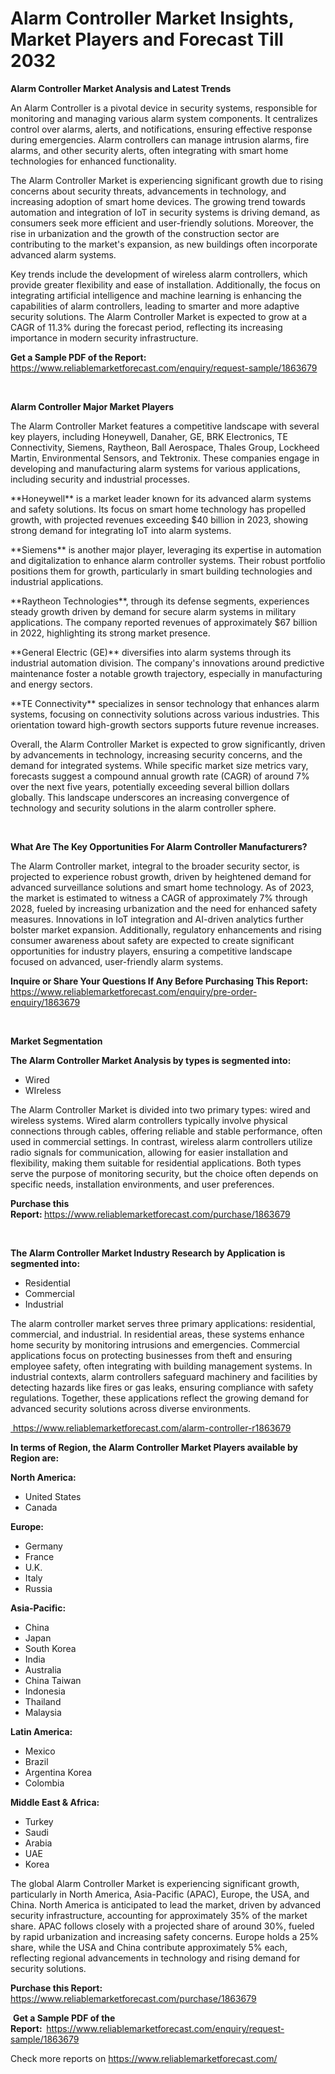 <p><h1>Alarm Controller Market Insights, Market Players and Forecast Till 2032</h1></p><p><strong>Alarm Controller Market Analysis and Latest Trends</strong></p>
<p><p>An Alarm Controller is a pivotal device in security systems, responsible for monitoring and managing various alarm system components. It centralizes control over alarms, alerts, and notifications, ensuring effective response during emergencies. Alarm controllers can manage intrusion alarms, fire alarms, and other security alerts, often integrating with smart home technologies for enhanced functionality.</p><p>The Alarm Controller Market is experiencing significant growth due to rising concerns about security threats, advancements in technology, and increasing adoption of smart home devices. The growing trend towards automation and integration of IoT in security systems is driving demand, as consumers seek more efficient and user-friendly solutions. Moreover, the rise in urbanization and the growth of the construction sector are contributing to the market's expansion, as new buildings often incorporate advanced alarm systems.</p><p>Key trends include the development of wireless alarm controllers, which provide greater flexibility and ease of installation. Additionally, the focus on integrating artificial intelligence and machine learning is enhancing the capabilities of alarm controllers, leading to smarter and more adaptive security solutions. The Alarm Controller Market is expected to grow at a CAGR of 11.3% during the forecast period, reflecting its increasing importance in modern security infrastructure.</p></p>
<p><strong>Get a Sample PDF of the Report:&nbsp;</strong> <a href="https://www.reliablemarketforecast.com/enquiry/request-sample/1863679?utm_campaign=2736&utm_medium=2&utm_source=Github&utm_content=ia&utm_term=10042025&utm_id=alarm-controller">https://www.reliablemarketforecast.com/enquiry/request-sample/1863679</a></p>
<p>&nbsp;</p>
<p><strong>Alarm Controller Major Market Players</strong></p>
<p><p>The Alarm Controller Market features a competitive landscape with several key players, including Honeywell, Danaher, GE, BRK Electronics, TE Connectivity, Siemens, Raytheon, Ball Aerospace, Thales Group, Lockheed Martin, Environmental Sensors, and Tektronix. These companies engage in developing and manufacturing alarm systems for various applications, including security and industrial processes.</p><p>**Honeywell** is a market leader known for its advanced alarm systems and safety solutions. Its focus on smart home technology has propelled growth, with projected revenues exceeding $40 billion in 2023, showing strong demand for integrating IoT into alarm systems.</p><p>**Siemens** is another major player, leveraging its expertise in automation and digitalization to enhance alarm controller systems. Their robust portfolio positions them for growth, particularly in smart building technologies and industrial applications.</p><p>**Raytheon Technologies**, through its defense segments, experiences steady growth driven by demand for secure alarm systems in military applications. The company reported revenues of approximately $67 billion in 2022, highlighting its strong market presence.</p><p>**General Electric (GE)** diversifies into alarm systems through its industrial automation division. The company's innovations around predictive maintenance foster a notable growth trajectory, especially in manufacturing and energy sectors.</p><p>**TE Connectivity** specializes in sensor technology that enhances alarm systems, focusing on connectivity solutions across various industries. This orientation toward high-growth sectors supports future revenue increases.</p><p>Overall, the Alarm Controller Market is expected to grow significantly, driven by advancements in technology, increasing security concerns, and the demand for integrated systems. While specific market size metrics vary, forecasts suggest a compound annual growth rate (CAGR) of around 7% over the next five years, potentially exceeding several billion dollars globally. This landscape underscores an increasing convergence of technology and security solutions in the alarm controller sphere.</p></p>
<p>&nbsp;</p>
<p><strong>What Are The Key Opportunities For Alarm Controller Manufacturers?</strong></p>
<p><p>The Alarm Controller market, integral to the broader security sector, is projected to experience robust growth, driven by heightened demand for advanced surveillance solutions and smart home technology. As of 2023, the market is estimated to witness a CAGR of approximately 7% through 2028, fueled by increasing urbanization and the need for enhanced safety measures. Innovations in IoT integration and AI-driven analytics further bolster market expansion. Additionally, regulatory enhancements and rising consumer awareness about safety are expected to create significant opportunities for industry players, ensuring a competitive landscape focused on advanced, user-friendly alarm systems.</p></p>
<p><strong>Inquire or Share Your Questions If Any Before Purchasing This Report:</strong> <a href="https://www.reliablemarketforecast.com/enquiry/pre-order-enquiry/1863679?utm_campaign=2736&utm_medium=2&utm_source=Github&utm_content=ia&utm_term=10042025&utm_id=alarm-controller">https://www.reliablemarketforecast.com/enquiry/pre-order-enquiry/1863679</a></p>
<p>&nbsp;</p>
<p><strong>Market Segmentation</strong></p>
<p><strong>The Alarm Controller Market Analysis by types is segmented into:</strong></p>
<p><ul><li>Wired</li><li>WIreless</li></ul></p>
<p><p>The Alarm Controller Market is divided into two primary types: wired and wireless systems. Wired alarm controllers typically involve physical connections through cables, offering reliable and stable performance, often used in commercial settings. In contrast, wireless alarm controllers utilize radio signals for communication, allowing for easier installation and flexibility, making them suitable for residential applications. Both types serve the purpose of monitoring security, but the choice often depends on specific needs, installation environments, and user preferences.</p></p>
<p><strong>Purchase this Report:&nbsp;</strong><a href="https://www.reliablemarketforecast.com/purchase/1863679?utm_campaign=2736&utm_medium=2&utm_source=Github&utm_content=ia&utm_term=10042025&utm_id=alarm-controller">https://www.reliablemarketforecast.com/purchase/1863679</a></p>
<p>&nbsp;</p>
<p><strong>The Alarm Controller Market Industry Research by Application is segmented into:</strong></p>
<p><ul><li>Residential</li><li>Commercial</li><li>Industrial</li></ul></p>
<p><p>The alarm controller market serves three primary applications: residential, commercial, and industrial. In residential areas, these systems enhance home security by monitoring intrusions and emergencies. Commercial applications focus on protecting businesses from theft and ensuring employee safety, often integrating with building management systems. In industrial contexts, alarm controllers safeguard machinery and facilities by detecting hazards like fires or gas leaks, ensuring compliance with safety regulations. Together, these applications reflect the growing demand for advanced security solutions across diverse environments.</p></p>
<p><a href="https://www.reliablemarketforecast.com/alarm-controller-r1863679?utm_campaign=2736&utm_medium=2&utm_source=Github&utm_content=ia&utm_term=10042025&utm_id=alarm-controller">&nbsp;https://www.reliablemarketforecast.com/alarm-controller-r1863679</a></p>
<p><strong>In terms of Region, the Alarm Controller Market Players available by Region are:</strong></p>
<p>
    <p> <strong> North America: </strong>
        <ul>
            <li>United States</li>
            <li>Canada</li>
        </ul>
        </p> 
    <p> <strong> Europe: </strong>
        <ul>
            <li>Germany</li>
            <li>France</li>
            <li>U.K.</li>
            <li>Italy</li>
            <li>Russia</li>
        </ul>
        </p> 
    <p> <strong> Asia-Pacific: </strong>
        <ul>
            <li>China</li>
            <li>Japan</li>
            <li>South Korea</li>
            <li>India</li>
            <li>Australia</li>
            <li>China Taiwan</li>
            <li>Indonesia</li>
            <li>Thailand</li>
            <li>Malaysia</li>
        </ul>
        </p> 
    <p> <strong> Latin America: </strong>
        <ul>
            <li>Mexico</li>
            <li>Brazil</li>
            <li>Argentina Korea</li>
            <li>Colombia</li>
        </ul>
        </p> 
    <p> <strong> Middle East & Africa: </strong>
        <ul>
            <li>Turkey</li>
            <li>Saudi</li>
            <li>Arabia</li>
            <li>UAE</li>
            <li>Korea</li>
        </ul>
    </p>
    </p>
<p><p>The global Alarm Controller Market is experiencing significant growth, particularly in North America, Asia-Pacific (APAC), Europe, the USA, and China. North America is anticipated to lead the market, driven by advanced security infrastructure, accounting for approximately 35% of the market share. APAC follows closely with a projected share of around 30%, fueled by rapid urbanization and increasing safety concerns. Europe holds a 25% share, while the USA and China contribute approximately 5% each, reflecting regional advancements in technology and rising demand for security solutions.</p></p>
<p><strong>Purchase this Report: </strong><a href="https://www.reliablemarketforecast.com/purchase/1863679?utm_campaign=2736&utm_medium=2&utm_source=Github&utm_content=ia&utm_term=10042025&utm_id=alarm-controller">https://www.reliablemarketforecast.com/purchase/1863679</a></p>
<p>&nbsp;<strong>Get a Sample PDF of the Report:&nbsp;&nbsp;</strong><a href="https://www.reliablemarketforecast.com/enquiry/request-sample/1863679?utm_campaign=2736&utm_medium=2&utm_source=Github&utm_content=ia&utm_term=10042025&utm_id=alarm-controller">https://www.reliablemarketforecast.com/enquiry/request-sample/1863679</a></p>
<p><strong></strong></p>
<p>Check more reports on <a href="https://www.reliablemarketforecast.com/?utm_campaign=2736&utm_medium=2&utm_source=Github&utm_content=ia&utm_term=10042025&utm_id=alarm-controller">https://www.reliablemarketforecast.com/</a></p>
